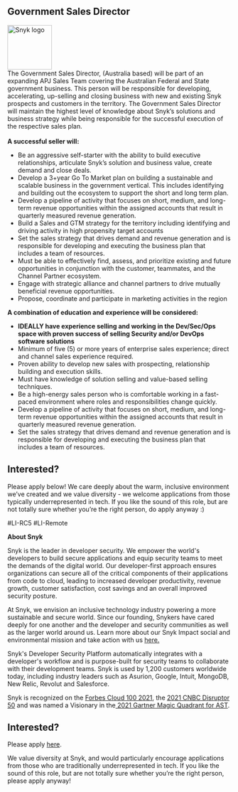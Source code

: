 Government Sales Director
---

<img src="https://res.cloudinary.com/snyk/image/upload/v1537345894/press-kit/brand/logo-black.png" width="100" alt="Snyk logo" />

<div class="p-rich_text_section">The Government Sales Director, (Australia based) will be part of an expanding APJ Sales Team covering the Australian Federal and State government business.&nbsp;This person will be responsible for developing, accelerating, up-selling and closing business with new and existing Snyk prospects and customers in the territory. The Government Sales Director will maintain the highest level of knowledge about Snyk’s solutions and business strategy while being responsible for the successful execution of the respective sales plan.&nbsp;</div>
<div class="p-rich_text_section"><br><strong data-stringify-type="bold">A successful seller will:</strong></div>
<ul class="p-rich_text_list p-rich_text_list__bullet" data-stringify-type="unordered-list" data-indent="0" data-border="false">
<li data-stringify-indent="0" data-stringify-border="0">Be an aggressive self-starter with the ability to build executive relationships, articulate Snyk’s solution and business value, create demand and close deals.</li>
<li data-stringify-indent="0" data-stringify-border="0">Develop a 3+year Go To Market plan on building a sustainable and scalable business in the government vertical. This includes identifying and building out the ecosystem to support the short and long term plan.</li>
<li data-stringify-indent="0" data-stringify-border="0">Develop a pipeline of activity that focuses on short, medium, and long-term revenue opportunities within the assigned accounts that result in quarterly measured revenue generation.</li>
<li data-stringify-indent="0" data-stringify-border="0">Build a Sales and GTM strategy for the territory including identifying and driving activity in high propensity target accounts&nbsp;</li>
<li data-stringify-indent="0" data-stringify-border="0">Set the sales strategy that drives demand and revenue generation and is responsible for developing and executing the business plan that includes a team of resources.</li>
<li data-stringify-indent="0" data-stringify-border="0">Must be able to effectively find, assess, and prioritize existing and future opportunities in conjunction with the customer, teammates, and the Channel Partner ecosystem.</li>
<li data-stringify-indent="0" data-stringify-border="0">Engage with strategic alliance and channel partners to drive mutually beneficial revenue opportunities.</li>
<li data-stringify-indent="0" data-stringify-border="0">Propose, coordinate and participate in marketing activities in the region</li>
</ul>
<div class="p-rich_text_section"><strong data-stringify-type="bold">A combination of education and experience will be considered:</strong></div>
<ul class="p-rich_text_list p-rich_text_list__bullet" data-stringify-type="unordered-list" data-indent="0" data-border="false">
<li data-stringify-indent="0" data-stringify-border="0"><strong data-stringify-type="bold">IDEALLY have experience selling and working in the Dev/Sec/Ops space with proven success of selling Security and/or DevOps software solutions</strong></li>
<li data-stringify-indent="0" data-stringify-border="0">Minimum of five (5) or more years of enterprise sales experience; direct and channel sales experience required.</li>
<li data-stringify-indent="0" data-stringify-border="0">Proven ability to develop new sales with prospecting, relationship building and execution skills.</li>
<li data-stringify-indent="0" data-stringify-border="0">Must have knowledge of solution selling and value-based selling techniques.</li>
<li data-stringify-indent="0" data-stringify-border="0">Be a high-energy sales person who is comfortable working in a fast-paced environment where roles and responsibilities change quickly.</li>
<li data-stringify-indent="0" data-stringify-border="0">Develop a pipeline of activity that focuses on short, medium, and long-term revenue opportunities within the assigned accounts that result in quarterly measured revenue generation.</li>
<li data-stringify-indent="0" data-stringify-border="0">Set the sales strategy that drives demand and revenue generation and is responsible for developing and executing the business plan that includes a team of resources.</li>
</ul>
<h2><strong>Interested?</strong></h2>
<p><span style="font-weight: 400;">Please apply below! We care deeply about the warm, inclusive environment we’ve created and we value diversity - we welcome applications from those typically underrepresented in tech. If you like the sound of this role, but are not totally sure whether you’re the right person, do apply anyway :)</span></p>
<p><span style="font-weight: 400;">#LI-RC5 #LI-Remote</span></p><div class="content-conclusion"><p><strong>About Snyk</strong></p>
<p><span style="font-weight: 400;">Snyk is the leader in developer security. We empower the world's developers to build secure applications and equip security teams to meet the demands of the digital world. Our developer-first approach ensures organizations can secure all of the critical components of their applications from code to cloud, leading to increased developer productivity, revenue growth, customer satisfaction, cost savings and an overall improved security posture.&nbsp;</span></p>
<p><span style="font-weight: 400;">At Snyk, we envision an inclusive technology industry powering a more sustainable and secure world.</span> <span style="font-weight: 400;">Since our founding, Snykers have cared deeply for one another and the developer and security communities as well as the larger world around us. Learn more about our Snyk Impact social and environmental mission and take action with us </span><a href="https://snyk.io/about/snyk-impact/"><span style="font-weight: 400;">here.</span></a></p>
<p><span style="font-weight: 400;">Snyk's Developer Security Platform automatically integrates with a developer's workflow and is purpose-built for security teams to collaborate with their development teams. Snyk is used by 1,200 customers worldwide today, including industry leaders such as Asurion, Google, Intuit, MongoDB, New Relic, Revolut and Salesforce.</span></p>
<p><span style="font-weight: 400;">Snyk is recognized on the </span><a href="https://www.forbes.com/cloud100/#6f24b5ba5f94"><span style="font-weight: 400;">Forbes Cloud 100 2021</span></a><span style="font-weight: 400;">, the </span><a href="https://www.cnbc.com/2021/05/25/these-are-the-2021-cnbc-disruptor-50-companies.html"><span style="font-weight: 400;">2021 CNBC Disruptor 50</span></a><span style="font-weight: 400;"> and was named a Visionary in the</span><a href="https://snyk.io/blog/snyk-visionary-2021-gartner-magic-quadrant-for-ast/"><span style="font-weight: 400;"> 2021 Gartner Magic Quadrant for AST</span></a><span style="font-weight: 400;">.</span></p></div>

Interested?
---

Please apply [here](https://boards.greenhouse.io/snyk/jobs/5511375002#app).

We value diversity at Snyk, and would particularly encourage applications from those who are traditionally underrepresented in tech.
If you like the sound of this role, but are not totally sure whether you’re the right person, please apply anyway!
